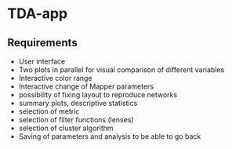 # TDA-app

## Requirements

* User interface
* Two plots in parallel for visual comparison of different variables
* Interactive color range
* Interactive change of Mapper parameters
* possibility of fixing layout to reproduce networks
* summary plots, descriptive statistics
* selection of metric
* selection of filter functions (lenses)
* selection of cluster algorithm
* Saving of parameters and analysis to be able to go back
